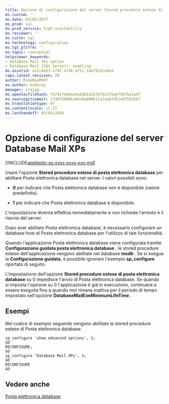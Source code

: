 ```yaml
---
title: Opzione di configurazione del server Stored procedure estese di posta elettronica database | Microsoft Docs
ms.custom: ''
ms.date: 03/02/2017
ms.prod: sql
ms.prod_service: high-availability
ms.reviewer: ''
ms.suite: sql
ms.technology: configuration
ms.tgt_pltfrm: ''
ms.topic: conceptual
helpviewer_keywords:
- Database Mail XPs option
- Database Mail [SQL Server], enabling
ms.assetid: e22c4e63-1792-473b-af11-14a7931ca9ed
caps.latest.revision: 20
author: MikeRayMSFT
ms.author: mikeray
manager: craigg
ms.openlocfilehash: f47917d46424ebdb5a557b7653f9a6f56f5e1a4f
ms.sourcegitcommit: 1740f3090b168c0e809611a7aa6fd514075616bf
ms.translationtype: HT
ms.contentlocale: it-IT
ms.lasthandoff: 05/03/2018
---
```

# <a name="database-mail-xps-server-configuration-option"></a>Opzione di configurazione del server Database Mail XPs
[!INCLUDE[appliesto-ss-xxxx-xxxx-xxx-md](../../includes/appliesto-ss-xxxx-xxxx-xxx-md.md)]

  Usare l'opzione **Stored procedure estese di posta elettronica database** per abilitare Posta elettronica database nel server. I valori possibili sono:  
  
-   **0** per indicare che Posta elettronica database non è disponibile (valore predefinito).  
  
-   **1** per indicare che Posta elettronica database è disponibile.  
  
 L'impostazione diventa effettiva immediatamente e non richiede l'arresto e il riavvio del server.  
  
 Dopo aver abilitato Posta elettronica database, è necessario configurare un database host di Posta elettronica database per l'utilizzo di tale funzionalità.  
  
 Quando l'applicazione Posta elettronica database viene configurata tramite **Configurazione guidata posta elettronica database** , le stored procedure estese dell'applicazione vengono abilitate nel database **msdb** . Se si esegue la **Configurazione guidata**, è possibile ignorare l'esempio **sp_configure** riportato di seguito.  
  
 L'impostazione dell'opzione **Stored procedure estese di posta elettronica database** su 0 impedisce l'avvio di Posta elettronica database. Se quando si imposta l'opzione su 0 l'applicazione è già in esecuzione, continuerà a essere eseguita fino a quando non rimane inattiva per il periodo di tempo impostato nell'opzione **DatabaseMailExeMinimumLifeTime** .  
  
## <a name="examples"></a>Esempi  
 Nel codice di esempio seguente vengono abilitate le stored procedure estese di Posta elettronica database.  
  
```  
sp_configure 'show advanced options', 1;  
GO  
RECONFIGURE;  
GO  
sp_configure 'Database Mail XPs', 1;  
GO  
RECONFIGURE  
GO  
```  
  
## <a name="see-also"></a>Vedere anche  
 [Posta elettronica database](../../relational-databases/database-mail/database-mail.md)  
  
  
